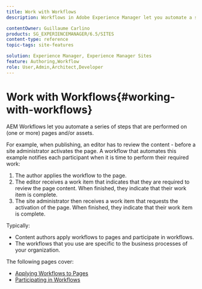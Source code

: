 ```yaml
---
title: Work with Workflows
description: Workflows in Adobe Experience Manager let you automate a series of steps that are performed on a page or asset.

contentOwner: Guillaume Carlino
products: SG_EXPERIENCEMANAGER/6.5/SITES
content-type: reference
topic-tags: site-features

solution: Experience Manager, Experience Manager Sites
feature: Authoring,Workflow
role: User,Admin,Architect,Developer
---
```

# Work with Workflows{#working-with-workflows}

AEM Workflows let you automate a series of steps that are performed on (one or more) pages and/or assets.

For example, when publishing, an editor has to review the content - before a site administrator activates the page. A workflow that automates this example notifies each participant when it is time to perform their required work:

1. The author applies the workflow to the page.
1. The editor receives a work item that indicates that they are required to review the page content. When finished, they indicate that their work item is complete.
1. The site administrator then receives a work item that requests the activation of the page. When finished, they indicate that their work item is complete.

Typically:

* Content authors apply workflows to pages and participate in workflows.
* The workflows that you use are specific to the business processes of your organization.

The following pages cover:

* [Applying Workflows to Pages](/help/sites-authoring/workflows-applying.md)
* [Participating in Workflows](/help/sites-authoring/workflows-participating.md)
